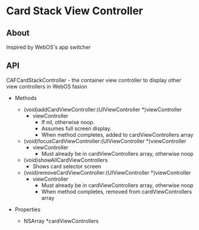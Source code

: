 # Card Stack View Controller
## About
Inspired by WebOS's app switcher

## API
CAFCardStackController - the container view controller to display other view controllers in WebOS fasion

* Methods

	- (void)addCardViewController:(UIViewController *)viewController
		* viewController
			* If nil, otherwise noop. 
			* Assumes full screen display.
			* When method completes, added to cardViewControllers array
	- (void)focusCardViewController:(UIViewController *)viewController
		* viewController
			* Must already be in cardViewControllers array, otherwise noop
	- (void)showAllCardViewControllers
		* Shows card selector screen
	- (void)removeCardViewController:(UIViewController *)viewController
		* viewController
			* Must already be in cardViewControllers array, otherwise noop
			* When method completes, removed from cardViewControllers array
* Properties
	* NSArray *cardViewControllers
